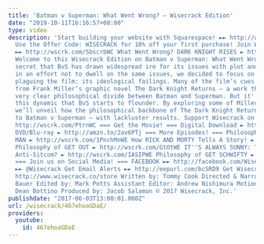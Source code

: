 ```yaml
---
title: 'Batman v Superman: What Went Wrong? – Wisecrack Edition'
date: "2019-10-11T16:16:57+08:00"
type: video
description: 'Start building your website with Squarespace! ►► http://wscrk.com/SquarespcWC
  Use the Offer Code: WISECRACK for 10% off your first purchase! Join Wisecrack! Subscribe!
  ►► http://wscrk.com/SbscrbWC What Went Wrong? DARK KNIGHT RISES ► http://wscrk.com/DrkKnghtWE
  Welcome to this Wisecrack Edition on Batman v Superman: What Went Wrong? It’s no
  secret that BvS has drawn widespread ire for its issues with plot and tone. So,
  in an effort not to dwell on the same issues, we decided to focus on another problem
  plaguing the film: its ideological failings. Many of the film’s cues are taken straight
  from Frank Miller’s graphic novel The Dark Knight Returns – a work that paints a
  very clear philosophical divide between Batman and Superman. But it''s in replicating
  this dynamic that BvS starts to flounder. By exploring some of Miller’s key inspirations,
  we’ll unveil how the philosophical backbone of The Dark Knight Returns was adapted
  to Batman v Superman – with lackluster results. Support Wisecrack on Patreon! ►►
  http://wscrk.com/PtrnWC === Get the Movie! === Digital Download ► http://amzn.to/2ayt2DE
  DVD/Blu-ray ► http://amzn.to/2av6PTj === More Episodes! === Philosophy of ONE PUNCH
  MAN ► http://wscrk.com/1PnchMnWE How RICK AND MORTY Tells A Story! ► http://wscrk.com/RMStryWE
  Philosophy of GET OUT ► http://wscrk.com/GtOtWE IT''S ALWAYS SUNNY: The Perfect
  Anti-Sitcom? ► http://wscrk.com/IASIPWE Philosophy of GET SCHWIFTY ► http://wscrk.com/GtShwftyWE
  === Join us on Social Media! === FACEBOOK ►► http://facebook.com/WisecrackEDU TWITTER
  ►► @Wisecrack Get Email Alerts ►► http://eepurl.com/bcSRD9 Get Wisecrack Gear! ►►
  http://www.wisecrack.co/store Written by: Tommy Cook Directed & Narrated by: Jared
  Bauer Edited by: Mark Potts Assistant Editor: Andrew Nishimura Motion Graphics by:
  Dean Bottino Produced by: Jacob Salamon © 2017 Wisecrack, Inc.'
publishdate: "2017-06-03T13:00:01.000Z"
url: /wisecrack/467ehoaGDaE/
providers:
  youtube:
    id: 467ehoaGDaE
---
```

